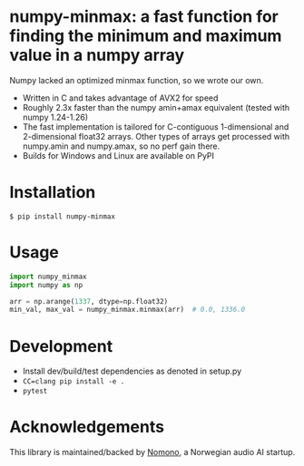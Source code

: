 # numpy-minmax: a fast function for finding the minimum and maximum value in a numpy array

Numpy lacked an optimized minmax function, so we wrote our own.

* Written in C and takes advantage of AVX2 for speed
* Roughly 2.3x faster than the numpy amin+amax equivalent (tested with numpy 1.24-1.26)
* The fast implementation is tailored for C-contiguous 1-dimensional and 2-dimensional float32 arrays. Other types of arrays get processed with numpy.amin and numpy.amax, so no perf gain there.
* Builds for Windows and Linux are available on PyPI

# Installation

```
$ pip install numpy-minmax
```

# Usage

```py
import numpy_minmax
import numpy as np

arr = np.arange(1337, dtype=np.float32)
min_val, max_val = numpy_minmax.minmax(arr)  # 0.0, 1336.0
```

# Development

* Install dev/build/test dependencies as denoted in setup.py
* `CC=clang pip install -e .`
* `pytest`

# Acknowledgements

This library is maintained/backed by [Nomono](https://nomono.co/), a Norwegian audio AI startup.
